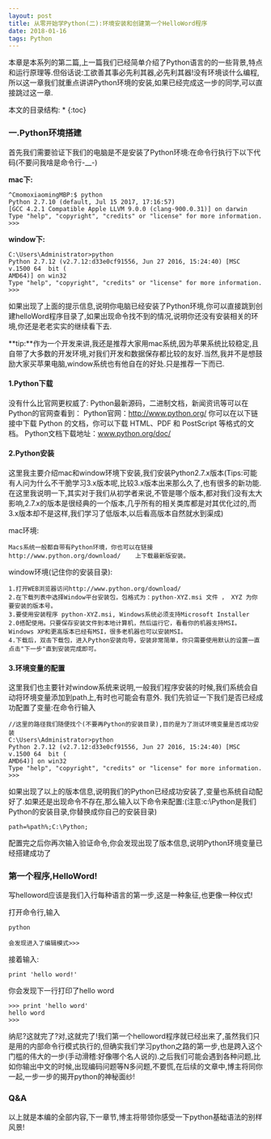 ```yaml
---
layout: post
title: 从零开始学Python(二):环境安装和创建第一个HelloWord程序
date: 2018-01-16 
tags: Python   
---
```



本章是本系列的第二篇,上一篇我们已经简单介绍了Python语言的的一些背景,特点和运行原理等.但俗话说:工欲善其事必先利其器,必先利其器!没有环境谈什么编程,所以这一章我们就重点讲讲Python环境的安装,如果已经完成这一步的同学,可以直接跳过这一章.

本文的目录结构:
* 
{:toc}


###  一.Python环境搭建

首先我们需要验证下我们的电脑是不是安装了Python环境:在命令行执行下以下代码(不要问我啥是命令行-__-)


**mac下:**


	^CmomoxiaomingMBP:$ python
	Python 2.7.10 (default, Jul 15 2017, 17:16:57) 
	[GCC 4.2.1 Compatible Apple LLVM 9.0.0 (clang-900.0.31)] on darwin
	Type "help", "copyright", "credits" or "license" for more information.
	>>> 

**window下:**

	C:\Users\Administrator>python	Python 2.7.12 (v2.7.12:d33e0cf91556, Jun 27 2016, 15:24:40) [MSC v.1500 64 	bit (	AMD64)] on win32	Type "help", "copyright", "credits" or "license" for more information.	>>>

如果出现了上面的提示信息,说明你电脑已经安装了Python环境,你可以直接跳到创建helloWord程序目录了,如果出现命令找不到的情况,说明你还没有安装相关的环境,你还是老老实实的继续看下去.

**tip:**作为一个开发来讲,我还是推荐大家用mac系统,因为苹果系统比较稳定,且自带了大多数的开发环境,对我们开发和数据保存都比较的友好.当然,我并不是想鼓励大家买苹果电脑,window系统也有他自在的好处.只是推荐一下而已.

#### **1.Python下载**


没有什么比官网更权威了:
Python最新源码，二进制文档，新闻资讯等可以在Python的官网查看到：
Python官网：http://www.python.org/
你可以在以下链接中下载 Python 的文档，你可以下载 HTML、PDF 和 PostScript 等格式的文档。
Python文档下载地址：www.python.org/doc/

#### **2.Python安装**
这里我主要介绍mac和window环境下安装,我们安装Python2.7.x版本(Tips:可能有人问为什么不干脆学习3.x版本呢,比较3.x版本出来那么久了,也有很多的新功能.在这里我说明一下,其实对于我们从初学者来说,不管是哪个版本,都对我们没有太大影响,2.7.x的版本是很经典的一个版本,几乎所有的相关类库都是对其优化过的,而3.x版本却不是这样,我们学习了低版本,以后看高版本自然就水到渠成)

mac环境:


	Macs系统一般都自带有Python环境，你也可以在链接 http://www.python.org/download/ 	上下载最新版安装。

window环境(记住你的安装目录):

	1.打开WEB浏览器访问http://www.python.org/download/
	2.在下载列表中选择Window平台安装包，包格式为：python-XYZ.msi 文件 ， XYZ 为你要安装的版本号。
	3.要使用安装程序 python-XYZ.msi, Windows系统必须支持Microsoft Installer 2.0搭配使用。只要保存安装文件到本地计算机，然后运行它，看看你的机器支持MSI。Windows XP和更高版本已经有MSI，很多老机器也可以安装MSI。
	4.下载后，双击下载包，进入Python安装向导，安装非常简单，你只需要使用默认的设置一直点击"下一步"直到安装完成即可。


#### **3.环境变量的配置**
这里我们也主要针对window系统来说明,一般我们程序安装的时候,我们系统会自动将环境变量添加到path上,有时也可能会有意外.
我们先验证一下我们是否已经成功配置了变量:在命令行输入


	//这里的路径我们随便找个(不要再Python的安装目录),目的是为了测试环境变量是否成功安装
	C:\Users\Administrator>python	Python 2.7.12 (v2.7.12:d33e0cf91556, Jun 27 2016, 15:24:40) [MSC v.1500 64 	bit (	AMD64)] on win32	Type "help", "copyright", "credits" or "license" for more information.	>>>

如果出现了以上的版本信息,说明我们的Python已经成功安装了,变量也系统自动配好了.如果还是出现命令不存在,那么输入以下命令来配置:(注意:c:\Python是我们Python的安装目录,你替换成你自己的安装目录)

	path=%path%;C:\Python;  

配置完之后你再次输入验证命令,你会发现出现了版本信息,说明Python环境变量已经搭建成功了




### **第一个程序,HelloWord!**
写helloword应该是我们入行每种语言的第一步,这是一种象征,也更像一种仪式!


打开命令行,输入

	python

	会发现进入了编辑模式>>>

接着输入:

	print 'hello word!'

你会发现下一行打印了hello word

	>>> print 'hello word'
	hello word
	>>> 

纳尼?这就完了?对,这就完了!我们第一个helloword程序就已经出来了,虽然我们只是用的内部命令行模式执行的,但确实我们学习python之路的第一步,也是跨入这个门槛的伟大的一步(手动滑稽:好像哪个名人说的).之后我们可能会遇到各种问题,比如你输出中文的时候,出现编码问题等N多问题,不要慌,在后续的文章中,博主将同你一起,一步一步的揭开python的神秘面纱!



	


### Q&A


以上就是本编的全部内容,下一章节,博主将带领你感受一下python基础语法的别样风景!











